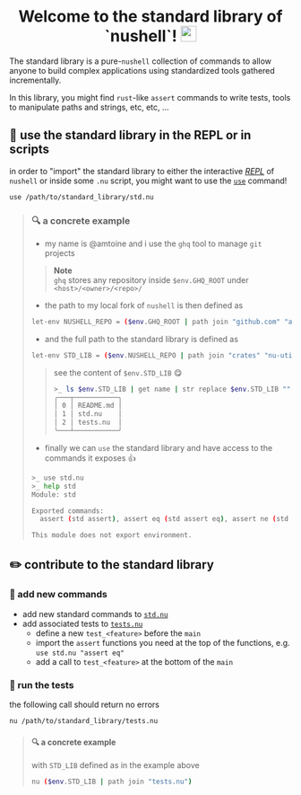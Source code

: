 <h1 align="center">
  Welcome to the standard library of `nushell`!
  <img src="https://media.giphy.com/media/hvRJCLFzcasrR4ia7z/giphy.gif" width="28"></img>
</h1>

The standard library is a pure-`nushell` collection of commands to allow anyone to build
complex applications using standardized tools gathered incrementally.

In this library, you might find `rust`-like `assert` commands to write tests, tools to
manipulate paths and strings, etc, etc, ...

## :toolbox: use the standard library in the REPL or in scripts
in order to "import" the standard library to either the interactive [*REPL*][REPL] of
`nushell` or inside some `.nu` script, you might want to use the
[`use`](https://nushell.sh/commands/docs/use.html) command!
```bash
use /path/to/standard_library/std.nu
```

> ### :mag: a concrete example
> - my name is @amtoine and i use the `ghq` tool to manage `git` projects
> > **Note**  
> > `ghq` stores any repository inside `$env.GHQ_ROOT` under `<host>/<owner>/<repo>/`
> - the path to my local fork of `nushell` is then defined as
> ```bash
> let-env NUSHELL_REPO = ($env.GHQ_ROOT | path join "github.com" "amtoine" "nushell")
> ```
> - and the full path to the standard library is defined as
> ```bash
> let-env STD_LIB = ($env.NUSHELL_REPO | path join "crates" "nu-utils" "standard_library")
> ```
> > see the content of `$env.STD_LIB` :yum:
> > ```bash
> > >_ ls $env.STD_LIB | get name | str replace $env.STD_LIB "" | str trim -l -c "/"
> > ╭───┬───────────╮
> > │ 0 │ README.md │
> > │ 1 │ std.nu    │
> > │ 2 │ tests.nu  │
> > ╰───┴───────────╯
> > ```
> - finally we can `use` the standard library and have access to the commands it exposes :thumbsup:
> ```bash
> >_ use std.nu
> >_ help std
> Module: std
>
> Exported commands:
>   assert (std assert), assert eq (std assert eq), assert ne (std assert ne), match (std match)
>
> This module does not export environment.
> ```

## :pencil2: contribute to the standard library
### :wrench: add new commands
- add new standard commands to [`std.nu`](std.nu)
- add associated tests to [`tests.nu`](tests.nu)
    - define a new `test_<feature>` before the `main`
    - import the `assert` functions you need at the top of the functions, e.g. `use std.nu "assert eq"`
    - add a call to `test_<feature>` at the bottom of the `main`

### :test_tube: run the tests
the following call should return no errors
```bash
nu /path/to/standard_library/tests.nu
```

> #### :mag: a concrete example
> with `STD_LIB` defined as in the example above
> ```bash
> nu ($env.STD_LIB | path join "tests.nu")
> ```

[REPL]: https://en.wikipedia.org/wiki/Read%E2%80%93eval%E2%80%93print_loop
